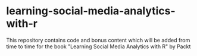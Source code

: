 # learning-social-media-analytics-with-r
This repository contains code and bonus content which will be added from time to time for the book "Learning Social Media Analytics with R" by Packt
